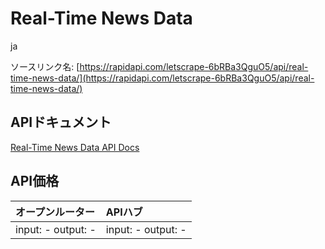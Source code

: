 # Real-Time News Data

ja

ソースリンク名: [https://rapidapi.com/letscrape-6bRBa3QguO5/api/real-time-news-data/](https://rapidapi.com/letscrape-6bRBa3QguO5/api/real-time-news-data/)

## APIドキュメント

[Real-Time News Data API Docs](../apis/ja/Real-Time_News_Data.md)

## API価格

| オープンルーター | APIハブ |
|:---|:---|
| input: - output: - | input: - output: - |
